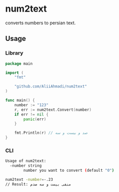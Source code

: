 # num2text

converts numbers to persian text.

## Usage

### Library
```go
package main

import (
	"fmt"

	"github.com/AliiAhmadi/num2text"
)

func main() {
	number := "123"
	r, err := num2text.Convert(number)
	if err != nil {
		panic(err)
	}

	fmt.Println(r) // صد و بیست و سه
}
```

### CLI

```sh
Usage of num2text:
  -number string
        number you want to convert (default "0")
```

```sh
num2text -number=-.23
// Result: منفی بیست و سه صدم
```
